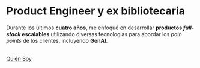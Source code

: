# Product Engineer y ex bibliotecaria

Durante los últimos **cuatro años**, me enfoqué en desarrollar **productos _full-stack_ escalables** utilizando diversas tecnologías para abordar los _pain points_ de los clientes, incluyendo **GenAI**.

<br />
<a href="/es/about" class="py-1 px-2">Quién Soy</a>
